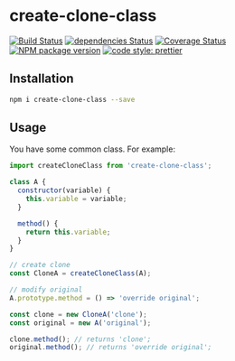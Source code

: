 # create-clone-class

[![Build Status](https://travis-ci.org/mjancarik/create-clone-class.svg?branch=master)](https://travis-ci.org/mjancarik/create-clone-class) [![dependencies Status](https://david-dm.org/mjancarik/create-clone-class/status.svg)](https://david-dm.org/mjancarik/create-clone-class)
[![Coverage Status](https://coveralls.io/repos/github/mjancarik/create-clone-class/badge.svg?branch=master)](https://coveralls.io/github/mjancarik/create-clone-class?branch=master)
[![NPM package version](https://img.shields.io/npm/v/create-clone-class/latest.svg)](https://www.npmjs.com/package/create-clone-class)
[![code style: prettier](https://img.shields.io/badge/code_style-prettier-ff69b4.svg?style=flat-square)](https://github.com/prettier/prettier)

## Installation

```bash
npm i create-clone-class --save
```

## Usage

You have some common class. For example:

``` javascript
import createCloneClass from 'create-clone-class';

class A {
  constructor(variable) {
    this.variable = variable;
  }

  method() {
    return this.variable;
  }
}

// create clone
const CloneA = createCloneClass(A);

// modify original
A.prototype.method = () => 'override original';

const clone = new CloneA('clone');
const original = new A('original');

clone.method(); // returns 'clone';
original.method(); // returns 'override original';
```
